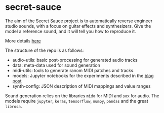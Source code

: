 # secret-sauce

The aim of the Secret Sauce project is to automatically reverse engineer studio sounds, with a focus on guitar effects and synthesizers. Give the model a reference sound, and it will tell you how to reproduce it.

More details [here](http://127.0.0.1:4000/2018/01/01/Secret-Sauce-data.html)

The structure of the repo is as follows:
- audio-utils: basic post-processing for generated audio tracks
- data: meta-data used for sound generation
- midi-utils: tools to generate ranom MIDI patches and tracks
- models: Jupyter notebooks for the experiments described in the [blog post](http://127.0.0.1:4000/2018/01/13/Secret-Sauce-First-Results.html)
- synth-config: JSON description of MIDI mappings and value ranges

Sound generation relies on the libraries `mido` for MIDI and `sox` for audio.
The models require `jupyter`, `keras`, `tensorflow`, `numpy`, `pandas` and the great `librosa`.
